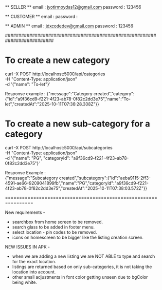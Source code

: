 ** SELLER **
email : jyotirmoydas12@gmail.com
password : 123456

** CUSTOMER **
email : 
password : 

** ADMIN **
email : jdxcodedev@gmail.com
password : 123456


##########################################################################

# To create a new category
curl -X POST http://localhost:5000/api/categories \
  -H "Content-Type: application/json" \
  -d '{"name": "To-let"}'

Response example : 
{"message":"Category created","category":{"id":"a9f36cd9-f221-4f23-ab78-0f82c2dd3e75","name":"To-let","createdAt":"2025-10-11T07:36:28.308Z"}}

# To create a new sub-category for a category
curl -X POST http://localhost:5000/api/subcategories \
  -H "Content-Type: application/json" \
  -d '{"name": "PG", "categoryId": "a9f36cd9-f221-4f23-ab78-0f82c2dd3e75"}'

Response Example :  
{"message":"Subcategory created","subcategory":{"id":"aeba9115-2ff3-4591-ae66-9209041899fb","name":"PG","categoryId":"a9f36cd9-f221-4f23-ab78-0f82c2dd3e75","createdAt":"2025-10-11T07:38:03.572Z"}}








================================================================

New requirements - 
- searchbox from home screen to be removed.
- search glass to be added in footer menu.
- select location - pin codes to be removed.
- icons on homescreen to be bigger like the listing creation screen.

NEW ISSUES IN APK - 
- when we are adding a new listing we are NOT ABLE to type and search for the exact location.
- listings are returned based on only sub-categories, it is not taking the location into account.
- other small adjustments in font color getting unseen due to bgColor being white.
